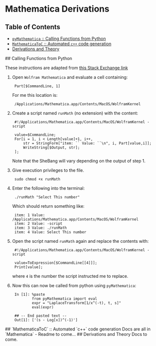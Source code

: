Mathematica Derivations
===============

## Table of Contents
 -  [`pyMathematica` :: Calling Functions from Python](#pymm)
 -  [`MathematicaToC` :: Automated `c++` code generation](#cmm)
 -  [Derivations and Theory](#th)
 
<a name="pymm"/>
## Calling Functions from Python

These instructions are adapted from [this Stack Exchange link](http://mathematica.stackexchange.com/a/4673/41800)

1. Open `Wolfram Mathematica` and evaluate a cell containing:
    
        Part[$CommandLine, 1]
    
    For me this location is:
    
        /Applications/Mathematica.app/Contents/MacOS/WolframKernel
    
1. Create a script named `runMath` (no extension) with the content:
    
        #!/Applications/Mathematica.app/Contents/MacOS/WolframKernel -script
        
        value=$CommandLine;
        For[i = 1, i < Length[value]+1, i++,
            str = StringForm["item: `` Value: ``\n", i, Part[value,i]];
            WriteString[$Output, str];
        ];
    
    Note that the SheBang will vary depending on the output of step 1.

3. Give execution privileges to the file.
    
        sudo chmod +x runMath

4. Enter the following into the terminal:
    
        ./runMath "Select This number"
    
    Which should return something like:
    
        item: 1 Value: /Applications/Mathematica.app/Contents/MacOS/WolframKernel
        item: 2 Value: -script
        item: 3 Value: ./runMath
        item: 4 Value: Select This number
    
5. Open the script named `runMath` again and replace the contents with:

        #!/Applications/Mathematica.app/Contents/MacOS/WolframKernel -script
        
        value=ToExpression[$CommandLine[[4]]];
        Print[value];
    
    where `4` is the number the script instructed me to replace.

6. Now this can now be called from python using `pyMathematica`:

        In [1]: %paste
                from pyMathematica import eval
                expr = "LaplaceTransform[1/x^(-t), t, s]"
                eval(expr)
        
        ## -- End pasted text --
        Out[1]: ['(s - Log[x])^(-1)']
        
<a name="cmm"/>
## `MathematicaToC` :: Automated `c++` code generation
Docs are all in `Mathematica` - Readme to come...

<a name="th"/>
## Derivations and Theory
Docs to come.